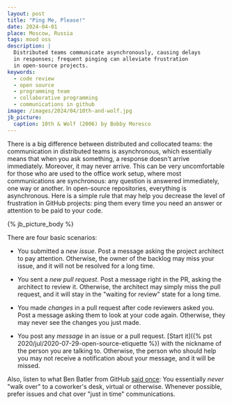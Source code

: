 ```yaml
---
layout: post
title: "Ping Me, Please!"
date: 2024-04-01
place: Moscow, Russia
tags: mood oss
description: |
  Distributed teams communicate asynchronously, causing delays
  in responses; frequent pinging can alleviate frustration
  in open-source projects.
keywords:
  - code review
  - open source
  - programming team
  - collaborative programming
  - communications in github
image: /images/2024/04/10th-and-wolf.jpg
jb_picture:
  caption: 10th & Wolf (2006) by Bobby Moresco
---
```


There is a big difference between distributed and collocated teams: the
communication in distributed teams is asynchronous, which essentially
means that when you ask something, a response doesn't arrive
immediately. Moreover, it may never arrive. This can be very
uncomfortable for those who are used to the office work setup, where
most communications are synchronous: any question is answered
immediately, one way or another. In open-source repositories,
everything is asynchronous. Here is a simple rule that may help you
decrease the level of frustration in GitHub projects: ping them every
time you need an answer or attention to be paid to your code.

<!--more-->

{% jb_picture_body %}

There are four basic scenarios:

- You submitted a _new issue_.
  Post a message asking the project architect to pay attention.
  Otherwise, the owner of the backlog may miss your issue, and it will not be resolved for a long time.

- You sent a _new pull request_.
  Post a message right in the PR, asking the architect to review it.
  Otherwise, the architect may simply miss the pull request, and it will stay in the "waiting for review" state for a long time.

- You made _changes_ in a pull request after code reviewers asked you.
  Post a message asking them to look at your code again.
  Otherwise, they may never see the changes you just made.

- You post any _message_ in an issue or a pull request.
  [Start it]({% pst 2020/jul/2020-07-29-open-source-etiquette %}) with the nickname of the person you are talking to.
  Otherwise, the person who should help you may not receive a notification about your message, and it will be missed.

Also, listen to what Ben Batler from GitHub [said once](https://ben.balter.com/2014/11/06/rules-of-communicating-at-github/):
You essentially _never_ "walk over" to a coworker's desk, virtual or otherwise.
Whenever possible, prefer issues and chat over "just in time" communications.

